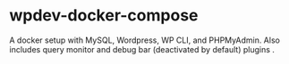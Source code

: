 # wpdev-docker-compose
A docker setup with MySQL, Wordpress, WP CLI, and PHPMyAdmin. Also includes query monitor and debug bar (deactivated by default) plugins .
